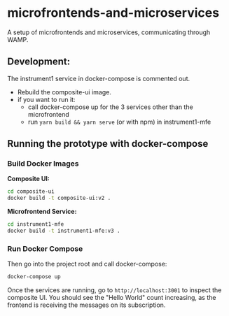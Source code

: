# microfrontends-and-microservices
A setup of microfrontends and microservices, communicating through WAMP. 

## Development:
The instrument1 service in docker-compose is commented out. 

- Rebuild the composite-ui image.
- if you want to run it: 
  - call docker-compose up for the 3 services other than the microfrontend
  - run `yarn build && yarn serve` (or with npm) in instrument1-mfe

## Running the prototype with docker-compose

### Build Docker Images

**Composite UI:**  
```sh
cd composite-ui
docker build -t composite-ui:v2 .
```

**Microfrontend Service:**  
```sh
cd instrument1-mfe
docker build -t instrument1-mfe:v3 .
```

### Run Docker Compose
Then go into the project root and call docker-compose:
```sh
docker-compose up
```

Once the services are running, go to `http://localhost:3001` to inspect the composite UI. You should see the "Hello World" count increasing, as the frontend is receiving the messages on its subscription.
